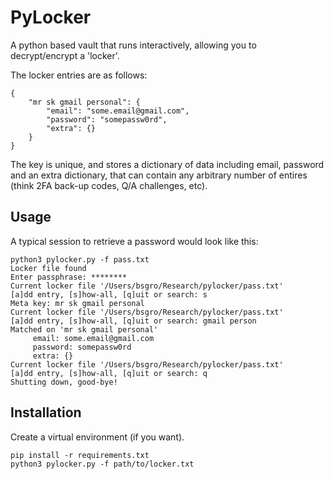 PyLocker
======

A python based vault that runs interactively, allowing you to decrypt/encrypt a 'locker'.

The locker entries are as follows:

    {
        "mr sk gmail personal": {
            "email": "some.email@gmail.com",
            "password": "somepassw0rd",
            "extra": {}
        }
    }

The key is unique, and stores a dictionary of data including email, password and an extra dictionary, that can contain any arbitrary number of entires (think 2FA back-up codes, Q/A challenges, etc).

Usage
-----

A typical session to retrieve a password would look like this:

    python3 pylocker.py -f pass.txt
    Locker file found
    Enter passphrase: ********
    Current locker file '/Users/bsgro/Research/pylocker/pass.txt'
    [a]dd entry, [s]how-all, [q]uit or search: s
    Meta key: mr sk gmail personal
    Current locker file '/Users/bsgro/Research/pylocker/pass.txt'
    [a]dd entry, [s]how-all, [q]uit or search: gmail person
    Matched on 'mr sk gmail personal'
	     email: some.email@gmail.com
	     password: somepassw0rd
	     extra: {}
    Current locker file '/Users/bsgro/Research/pylocker/pass.txt'
    [a]dd entry, [s]how-all, [q]uit or search: q
    Shutting down, good-bye!


Installation
------------

Create a virtual environment (if you want). 

    pip install -r requirements.txt
    python3 pylocker.py -f path/to/locker.txt
    
